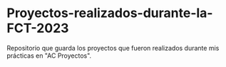 # Proyectos-realizados-durante-la-FCT-2023
Repositorio que guarda los proyectos que fueron realizados durante mis prácticas en "AC Proyectos".
